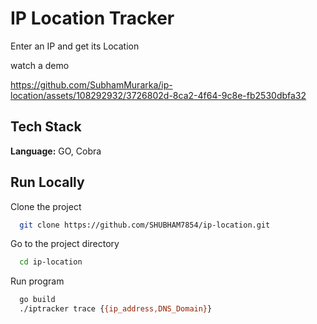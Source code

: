 
# IP Location Tracker

Enter an IP and get its Location

watch a demo

https://github.com/SubhamMurarka/ip-location/assets/108292932/3726802d-8ca2-4f64-9c8e-fb2530dbfa32


## Tech Stack

**Language:** GO, Cobra



## Run Locally

Clone the project

```bash
  git clone https://github.com/SHUBHAM7854/ip-location.git
```

Go to the project directory

```bash
  cd ip-location
```

Run program

```bash
  go build
  ./iptracker trace {{ip_address,DNS_Domain}}
```



